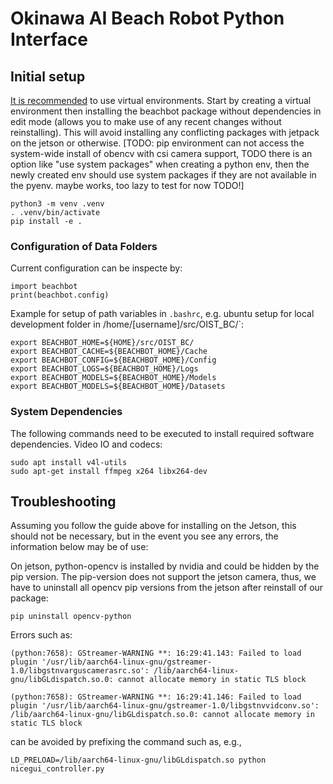 # Okinawa AI Beach Robot Python Interface

## Initial setup
[It is recommended](https://realpython.com/python-virtual-environments-a-primer/#why-do-you-need-virtual-environments) to use virtual environments. Start by creating a virtual environment then installing the beachbot package without dependencies in edit mode (allows you to make use of any recent changes without reinstalling). This will avoid installing any conflicting packages with jetpack on the jetson or otherwise.
[TODO: pip environment can not access the system-wide install of obencv with csi camera support, TODO there is an option like "use system packages" when creating a python env, then the newly created env should use system packages if they are not available in the pyenv. maybe works, too lazy to test for now TODO!]
```
python3 -m venv .venv
. .venv/bin/activate
pip install -e .
```

### Configuration of Data Folders
Current configuration can be inspecte by:
```
import beachbot
print(beachbot.config)
```

Example for setup of path variables in `.bashrc`, e.g. ubuntu setup for local development folder in /home/[username]/src/OIST_BC/`:
```
export BEACHBOT_HOME=${HOME}/src/OIST_BC/
export BEACHBOT_CACHE=${BEACHBOT_HOME}/Cache
export BEACHBOT_CONFIG=${BEACHBOT_HOME}/Config
export BEACHBOT_LOGS=${BEACHBOT_HOME}/Logs
export BEACHBOT_MODELS=${BEACHBOT_HOME}/Models
export BEACHBOT_MODELS=${BEACHBOT_HOME}/Datasets

```




### System Dependencies
The following commands need to be executed to install required software dependencies.
Video IO and codecs:
```
sudo apt install v4l-utils
sudo apt-get install ffmpeg x264 libx264-dev
```

## Troubleshooting
Assuming you follow the guide above for installing on the Jetson, this should not be necessary, but in the event you see any errors, the information below may be of use:

On jetson, python-opencv is installed by nvidia and could be hidden by the pip version.
The pip-version does not support the jetson camera, thus, we have to uninstall all opencv pip versions from the jetson after reinstall of our package:
```
pip uninstall opencv-python
```

Errors such as:
```
(python:7658): GStreamer-WARNING **: 16:29:41.143: Failed to load plugin '/usr/lib/aarch64-linux-gnu/gstreamer-1.0/libgstnvarguscamerasrc.so': /lib/aarch64-linux-gnu/libGLdispatch.so.0: cannot allocate memory in static TLS block

(python:7658): GStreamer-WARNING **: 16:29:41.146: Failed to load plugin '/usr/lib/aarch64-linux-gnu/gstreamer-1.0/libgstnvvidconv.so': /lib/aarch64-linux-gnu/libGLdispatch.so.0: cannot allocate memory in static TLS block
```
can be avoided by prefixing the command such as, e.g.,
```
LD_PRELOAD=/lib/aarch64-linux-gnu/libGLdispatch.so python nicegui_controller.py
```
